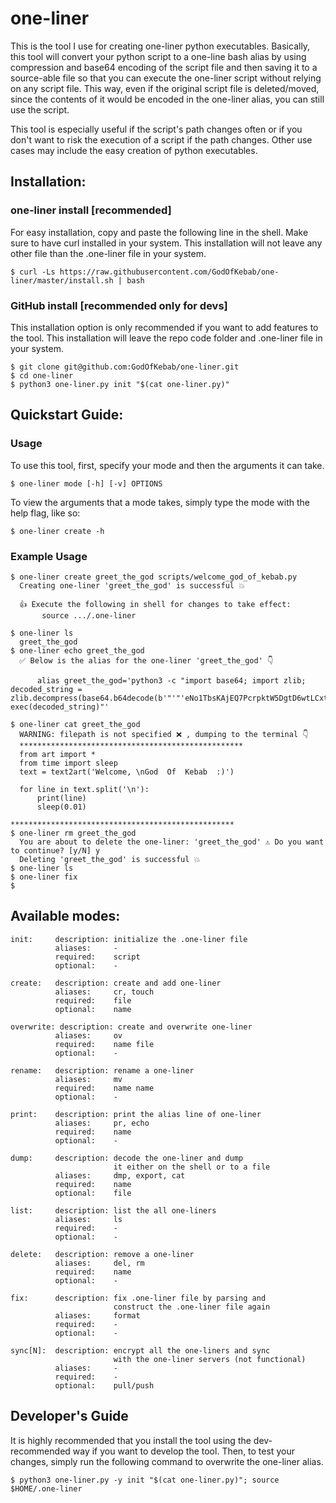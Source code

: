 # one-liner
This is the tool I use for creating one-liner python executables.
Basically, this tool will convert your python script to a one-line
bash alias by using compression and base64 encoding of the script
file and then saving it to a source-able file so that you can
execute the one-liner script without relying on any script file. 
This way, even if the original script file is deleted/moved, since
the contents of it would be encoded in the one-liner alias, you can
still use the script.

This tool is especially useful if the script's path changes often
or if you don't want to risk the execution of a script if the path 
changes. Other use cases may include the easy creation of python
executables.

## Installation:
### one-liner install [recommended]
For easy installation, copy and paste the following line in the shell. 
Make sure to have curl installed in your system. This installation
will not leave any other file than the .one-liner file in your system.

    $ curl -Ls https://raw.githubusercontent.com/GodOfKebab/one-liner/master/install.sh | bash

### GitHub install [recommended only for devs]
This installation option is only recommended if you want to add features
to the tool. This installation will leave the repo code folder and 
.one-liner file in your system.

    $ git clone git@github.com:GodOfKebab/one-liner.git
    $ cd one-liner
    $ python3 one-liner.py init "$(cat one-liner.py)" 

## Quickstart Guide:
### Usage

To use this tool, first, specify your mode and then the arguments it can take.

    $ one-liner mode [-h] [-v] OPTIONS

To view the arguments that a mode takes, simply type the mode with the 
help flag, like so:

    $ one-liner create -h

### Example Usage

    $ one-liner create greet_the_god scripts/welcome_god_of_kebab.py
      Creating one-liner 'greet_the_god' is successful 💥

      👍 Execute the following in shell for changes to take effect:
           source .../.one-liner

    $ one-liner ls
      greet_the_god
    $ one-liner echo greet_the_god
      ✅ Below is the alias for the one-liner 'greet_the_god' 👇

          alias greet_the_god='python3 -c "import base64; import zlib; decoded_string = zlib.decompress(base64.b64decode(b'"'"'eNo1TbsKAjEQ7PcrpktW5DgtD6wtLCxtrrnTDSzkRS6Fn28ScJphhnm4kgK2UqEhp0Ynct2pGuRvHV4kU5VvxQ2dri1vzUv8OwU5Y4339AGeDnjIvu3AwoaJXCrwGttOHLXpyF5bcY2GF0JDLhqr7RkeejzZeZovTD9cNi/d'"'"')).decode(); exec(decoded_string)"'

    $ one-liner cat greet_the_god
      WARNING: filepath is not specified ❌ , dumping to the terminal 👇
      **************************************************
      from art import *
      from time import sleep
      text = text2art('Welcome, \nGod  Of  Kebab  :)')
    
      for line in text.split('\n'):
          print(line)
          sleep(0.01)
    
    **************************************************
    $ one-liner rm greet_the_god
      You are about to delete the one-liner: 'greet_the_god' ⚠️ Do you want to continue? [y/N] y
      Deleting 'greet_the_god' is successful 💥
    $ one-liner ls
    $ one-liner fix
    $

## Available modes:

    init:     description: initialize the .one-liner file
              aliases:     -
              required:    script
              optional:    -
    
    create:   description: create and add one-liner
              aliases:     cr, touch
              required:    file
              optional:    name

    overwrite: description: create and overwrite one-liner
              aliases:     ov
              required:    name file
              optional:    -

    rename:   description: rename a one-liner
              aliases:     mv
              required:    name name
              optional:    -

    print:    description: print the alias line of one-liner
              aliases:     pr, echo
              required:    name
              optional:    -

    dump:     description: decode the one-liner and dump 
                           it either on the shell or to a file
              aliases:     dmp, export, cat
              required:    name
              optional:    file

    list:     description: list the all one-liners 
              aliases:     ls
              required:    -
              optional:    -

    delete:   description: remove a one-liner
              aliases:     del, rm
              required:    name
              optional:    -

    fix:      description: fix .one-liner file by parsing and 
                           construct the .one-liner file again
              aliases:     format
              required:    -
              optional:    -

    sync[N]:  description: encrypt all the one-liners and sync
                           with the one-liner servers (not functional)
              aliases:     - 
              required:    -
              optional:    pull/push

## Developer's Guide

It is highly recommended that you install the tool using the
dev-recommended way if you want to develop the tool. Then, to test your changes, simply run the
following command to overwrite the one-liner alias.

    $ python3 one-liner.py -y init "$(cat one-liner.py)"; source $HOME/.one-liner 
